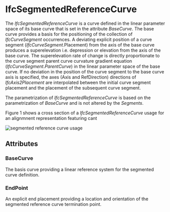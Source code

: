# IfcSegmentedReferenceCurve

The _IfcSegmentedReferenceCurve_ is a curve defined in the linear parameter space of its base curve that is set in the attribute _BaseCurve_. The base curve provides a basis for the positioning of the collection of _IfcCurveSegment_ occurrences. A deviating explicit position of a curve segment (_IfcCurveSegment_.Placement) from the axis of the base curve produces a superelevation i.e. depression or elevation from the axis of the base curve. The superelevation rate of change is directly proportionate to the curve segment parent curve curvature gradient equation (_IfcCurveSegment_._ParentCurve_) in the linear parameter space of the base curve. If no deviation in the position of the curve segment to the base curve axis is specified, the axes (Axis and RefDirection) directions of _IfcAxis2Placement_ are interpolated between the initial curve segment placement and the placement of the subsequent curve segment.
<!-- end of short definition -->


The parametrization of _IfcSegmentedReferenceCurve_ is based on the parametrization of _BaseCurve_ and is not altered by the _Segments_.

Figure 1 shows a cross section of a _IfcSegmentedReferenceCurve_ usage for an alignmnent representation featuring cant

![segmented reference curve usage](../../../../figures/ifcsegmentedreferencecurve.jpg "Figure 1 — use of a segmented reference curve on a cant segment based on a gradient curve")

## Attributes

### BaseCurve
The basis curve providing a linear reference system for the segmented curve definition.

### EndPoint
An explicit end placement providing a location and orientation of the segmented reference curve termination point.

